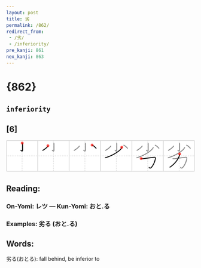 ```yaml
---
layout: post
title: 劣
permalink: /862/
redirect_from:
 - /劣/
 - /inferiority/
pre_kanji: 861
nex_kanji: 863
---
```


# {862}

## `inferiority`

## [6]

<div class="stroke"><img src="../images/E58AA3.png" /></div>

## Reading:

### On-Yomi: レツ &mdash; Kun-Yomi: おと.る

### Examples: 劣る (おと.る)

## Words:

劣る(おとる): fall behind, be inferior to

